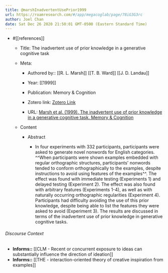 ```yaml
---
title: @marshInadvertentUsePrior1999
url: https://roamresearch.com/#/app/megacoglab/page/78iG3G3rc
author: Joel Chan
date: Sat Dec 26 2020 21:50:01 GMT-0500 (Eastern Standard Time)
---
```


- #[[references]]

    - Title: The inadvertent use of prior knowledge in a generative cognitive task

    - Meta:

        - Authored by:: [[R. L. Marsh]] [[T. B. Ward]] [[J. D. Landau]]

        - Year: [[1999]]

        - Publication: Memory & Cognition

        - Zotero link: [Zotero Link](zotero://select/items/1_8VP5KUBI)

        - URL: [Marsh et al. (1999). The inadvertent use of prior knowledge in a generative cognitive task. Memory & Cognition](undefined)

    - Content

        - Abstract

            - In four experiments with 332 participants, participants were asked to generate novel nonwords for English categories. ^^When participants were shown examples embedded with regular orthographic structures, participants' nonwords tended to conform orthographically to the examples, despite instructions to avoid using features of the examples^^. The effect was found with immediate testing (Experiments 1) and delayed testing (Experiment 2). The effect was also found with arbitrary features (Experiments 1-4), as well as with naturally occurring orthographic regularities (Experiment 4). Participants had difficulty avoiding the use of this prior knowledge, despite being able to list the features they were asked to avoid (Experiment 3). The results are discussed in terms of the inadvertent use of prior knowledge in generative cognitive tasks.

###### Discourse Context

- **Informs::** [[CLM - Recent or concurrent exposure to ideas can substantially influence the direction of ideation]]
- **Informs::** [[THE - interaction-oriented theory of creative inspiration from examples]]
